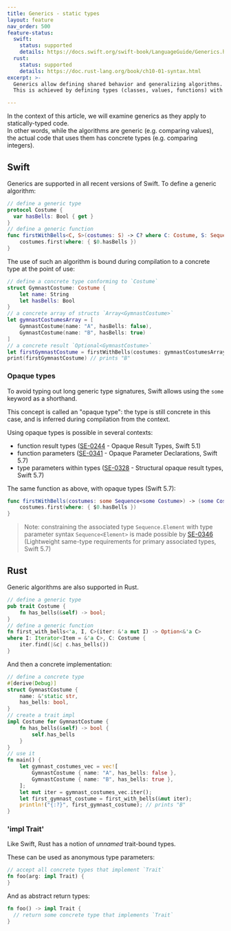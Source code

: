 ```yaml
---
title: Generics - static types
layout: feature
nav_order: 500
feature-status:
  swift:
    status: supported
    details: https://docs.swift.org/swift-book/LanguageGuide/Generics.html
  rust:
    status: supported
    details: https://doc.rust-lang.org/book/ch10-01-syntax.html
excerpt: >- 
  Generics allow defining shared behavior and generalizing algorithms.
  This is achieved by defining types (classes, values, functions) with type parameters.

---
```


In the context of this article, we will examine generics as they apply to statically-typed code.  
In other words, while the algorithms are generic (e.g. comparing values), the actual code that uses them has concrete types (e.g. comparing integers).

## Swift

Generics are supported in all recent versions of Swift. To define a generic algorithm:

```swift
// define a generic type 
protocol Costume {
  var hasBells: Bool { get }
}
// define a generic function
func firstWithBells<C, S>(costumes: S) -> C? where C: Costume, S: Sequence, S.Element == C {
    costumes.first(where: { $0.hasBells })
}
```

The use of such an algorithm is bound during compilation to a concrete type at the point of use:

```swift 
// define a concrete type conforming to `Costume`
struct GymnastCostume: Costume {
    let name: String
    let hasBells: Bool
}
// a concrete array of structs `Array<GymnastCostume>`
let gymnastCostumesArray = [
    GymnastCostume(name: "A", hasBells: false),
    GymnastCostume(name: "B", hasBells: true)
]
// a concrete result `Optional<GymnastCostume>`
let firstGymnastCostume = firstWithBells(costumes: gymnastCostumesArray)
print(firstGymnastCostume) // prints "B"
```

### Opaque types

To avoid typing out long generic type signatures, Swift allows using the `some` keyword as a shorthand.

This concept is called an "opaque type": the type is still concrete in this case, and is inferred during compilation from the context.

Using opaque types is possible in several contexts:
 * function result types ([SE-0244] - Opaque Result Types, Swift 5.1)
 * function parameters ([SE-0341] - Opaque Parameter Declarations, Swift 5.7)
 * type parameters within types ([SE-0328] - Structural opaque result types, Swift 5.7)

The same function as above, with opaque types (Swift 5.7):

```swift
func firstWithBells(costumes: some Sequence<some Costume>) -> (some Costume)? {
    costumes.first(where: { $0.hasBells })
}
```

> Note: constraining the associated type `Sequence.Element` with type parameter syntax `Sequence<Element>` is made possible by [SE-0346] (Lightweight same-type requirements for primary associated types, Swift 5.7)

[SE-0244]: https://github.com/apple/swift-evolution/blob/main/proposals/0244-opaque-result-types.md
[SE-0328]: https://github.com/apple/swift-evolution/blob/main/proposals/0328-structural-opaque-result-types.md
[SE-0341]: https://github.com/apple/swift-evolution/blob/main/proposals/0341-opaque-parameters.md
[SE-0346]: https://github.com/apple/swift-evolution/blob/main/proposals/0346-light-weight-same-type-syntax.md

## Rust

Generic algorithms are also supported in Rust. 

```rust
// define a generic type 
pub trait Costume {
    fn has_bells(&self) -> bool;
}
// define a generic function
fn first_with_bells<'a, I, C>(iter: &'a mut I) -> Option<&'a C>
where I: Iterator<Item = &'a C>, C: Costume {
    iter.find(|&c| c.has_bells())
}
```

And then a concrete implementation:

```rust
// define a concrete type
#[derive(Debug)]
struct GymnastCostume {
    name: &'static str,
    has_bells: bool,
}
// create a trait impl
impl Costume for GymnastCostume {
    fn has_bells(&self) -> bool {
        self.has_bells
    }
}
// use it
fn main() {
    let gymnast_costumes_vec = vec![
        GymnastCostume { name: "A", has_bells: false },
        GymnastCostume { name: "B", has_bells: true },
    ];
    let mut iter = gymnast_costumes_vec.iter();
    let first_gymnast_costume = first_with_bells(&mut iter);
    println!("{:?}", first_gymnast_costume); // prints "B"
}
```

[Rust example on godbolt.org]: https://rust.godbolt.org/#g:!((g:!((g:!((h:codeEditor,i:(filename:'1',fontScale:14,fontUsePx:'0',j:1,lang:rust,selection:(endColumn:2,endLineNumber:32,positionColumn:2,positionLineNumber:32,selectionStartColumn:1,selectionStartLineNumber:11,startColumn:1,startLineNumber:11),source:'//+define+a+generic+type+%0Apub+trait+Costume+%7B%0A++++fn+has_bells(%26self)+-%3E+bool%3B%0A%7D%0A//+define+a+generic+function%0Afn+first_with_bells%3C!'a,+I,+C%3E(iter:+%26!'a+mut+I)+-%3E+Option%3C%26!'a+C%3E%0Awhere+I:+Iterator%3CItem+%3D+%26!'a+C%3E,+C:+Costume+%7B%0A++++iter.find(%7C%26c%7C+c.has_bells())%0A%7D%0A%0A//+define+a+concrete+type%0A%23%5Bderive(Debug)%5D%0Astruct+GymnastCostume+%7B%0A++++name:+%26!'static+str,%0A++++has_bells:+bool,%0A%7D%0A//+create+a+trait+impl%0Aimpl+Costume+for+GymnastCostume+%7B%0A++++fn+has_bells(%26self)+-%3E+bool+%7B%0A++++++++self.has_bells%0A++++%7D%0A%7D%0A//+use+it%0Afn+main()+%7B%0A++++let+gymnast_costumes_vec+%3D+vec!!%5B%0A++++++++GymnastCostume+%7B+name:+%22A%22,+has_bells:+false+%7D,%0A++++++++GymnastCostume+%7B+name:+%22B%22,+has_bells:+true+%7D,%0A++++%5D%3B%0A++++let+mut+iter+%3D+gymnast_costumes_vec.iter()%3B%0A++++let+first_gymnast_costume+%3D+first_with_bells(%26mut+iter)%3B%0A++++println!!(%22%7B:%3F%7D%22,+first_gymnast_costume)%3B+//+prints+%22B%22%0A%7D%0A'),l:'5',n:'0',o:'Rust+source+%231',t:'0')),k:50,l:'4',n:'0',o:'',s:0,t:'0'),(g:!((h:executor,i:(argsPanelShown:'1',compilationPanelShown:'0',compiler:r1610,compilerOutShown:'0',execArgs:'',execStdin:'',fontScale:14,fontUsePx:'0',j:1,lang:rust,libs:!(),options:'',source:1,stdinPanelShown:'1',tree:'1',wrap:'1'),l:'5',n:'0',o:'Executor+rustc+1.61.0+(Rust,+Editor+%231)',t:'0')),k:50,l:'4',n:'0',o:'',s:0,t:'0')),l:'2',n:'0',o:'',t:'0')),version:4

### 'impl Trait'

Like Swift, Rust has a notion of *unnamed* trait-bound types.

These can be used as anonymous type parameters:
```rust
// accept all concrete types that implement `Trait`
fn foo(arg: impl Trait) {
}
```

And as abstract return types:
```rust
fn foo() -> impl Trait {
  // return some concrete type that implements `Trait`
}
```

